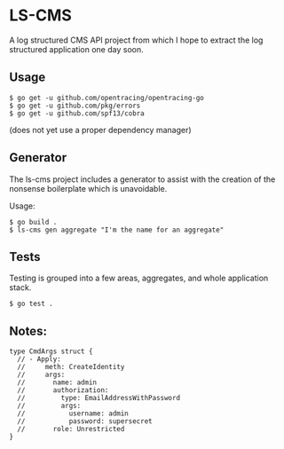 # LS-CMS

A log structured CMS API project from which I hope to extract the log
structured application one day soon.

## Usage

    $ go get -u github.com/opentracing/opentracing-go
    $ go get -u github.com/pkg/errors
    $ go get -u github.com/spf13/cobra

(does not yet use a proper dependency manager)

## Generator

The ls-cms project includes a generator to assist with the creation of the
nonsense boilerplate which is unavoidable.

Usage:

    $ go build .
    $ ls-cms gen aggregate "I'm the name for an aggregate"

## Tests

Testing is grouped into a few areas, aggregates, and whole application stack.

    $ go test .

## Notes:

    type CmdArgs struct {
      // - Apply:
      //     meth: CreateIdentity
      //     args:
      //       name: admin
      //       authorization:
      //         type: EmailAddressWithPassword
      //         args:
      //           username: admin
      //           password: supersecret
      //       role: Unrestricted
    }

